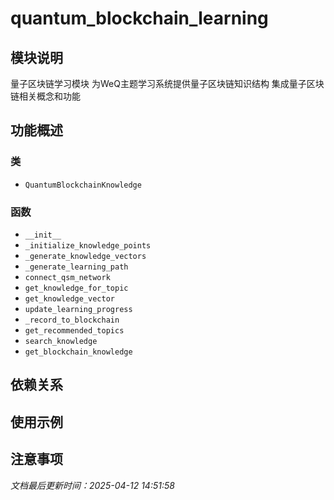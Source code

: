 # quantum_blockchain_learning

## 模块说明
量子区块链学习模块
为WeQ主题学习系统提供量子区块链知识结构
集成量子区块链相关概念和功能

## 功能概述

### 类

- `QuantumBlockchainKnowledge`

### 函数

- `__init__`
- `_initialize_knowledge_points`
- `_generate_knowledge_vectors`
- `_generate_learning_path`
- `connect_qsm_network`
- `get_knowledge_for_topic`
- `get_knowledge_vector`
- `update_learning_progress`
- `_record_to_blockchain`
- `get_recommended_topics`
- `search_knowledge`
- `get_blockchain_knowledge`

## 依赖关系

## 使用示例

## 注意事项

*文档最后更新时间：2025-04-12 14:51:58*